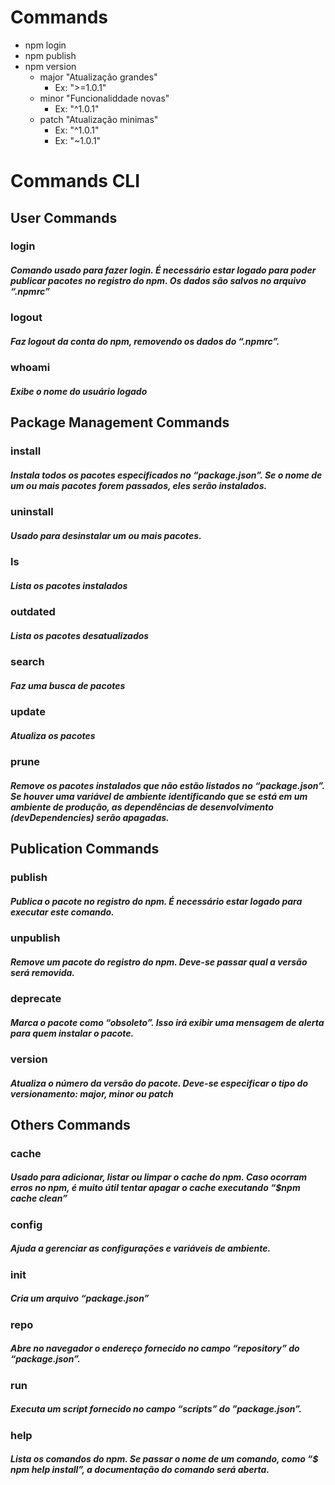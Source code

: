 
# Commands
* npm login
* npm publish
* npm version
    * major "Atualização grandes"
        * Ex: ">=1.0.1"
    * minor "Funcionaliddade novas"
        * Ex: "^1.0.1"
    * patch "Atualização minimas"
        * Ex: "^1.0.1"
        * Ex: "~1.0.1"

# Commands CLI

## User Commands

### login

##### Comando usado para fazer login. É necessário estar logado para poder publicar pacotes no registro do npm. Os dados são salvos no arquivo “.npmrc”

### logout

##### Faz logout da conta do npm, removendo os dados do “.npmrc”.

### whoami

##### Exibe o nome do usuário logado

## Package Management Commands

### install

##### Instala todos os pacotes especificados no “package.json”. Se o nome de um ou mais pacotes forem passados, eles serão instalados.

### uninstall

##### Usado para desinstalar um ou mais pacotes.

### ls

##### Lista os pacotes instalados

### outdated

##### Lista os pacotes desatualizados

### search

##### Faz uma busca de pacotes

### update

##### Atualiza os pacotes

### prune

##### Remove os pacotes instalados que não estão listados no “package.json”. Se houver uma variável de ambiente identificando que se está em um ambiente de produção, as dependências de desenvolvimento (devDependencies) serão apagadas.

## Publication Commands

### publish

##### Publica o pacote no registro do npm. É necessário estar logado para executar este comando.

### unpublish

##### Remove um pacote do registro do npm. Deve-se passar qual a versão será removida.

### deprecate

##### Marca o pacote como “obsoleto”. Isso irá exibir uma mensagem de alerta para quem instalar o pacote.

### version

##### Atualiza o número da versão do pacote. Deve-se especificar o tipo do versionamento: major, minor ou patch

## Others Commands

### cache

##### Usado para adicionar, listar ou limpar o cache do npm. Caso ocorram erros no npm, é muito útil tentar apagar o cache executando “$npm cache clean”

### config

##### Ajuda a gerenciar as configurações e variáveis de ambiente.

### init

##### Cria um arquivo “package.json”

### repo

##### Abre no navegador o endereço fornecido no campo “repository” do “package.json”.

### run

##### Executa um script fornecido no campo “scripts” do ”package.json”.

### help

##### Lista os comandos do npm. Se passar o nome de um comando, como “$ npm help install”, a documentação do comando será aberta.